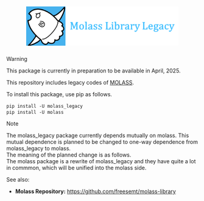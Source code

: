 <h1 align="center"><img src="docs/_static/molass-legacy.png" width="400"></h1>

> [!WARNING]
> This package is currently in preparation to be available in April, 2025.

This repository includes legacy codes of [MOLASS](https://www.jstage.jst.go.jp/article/biophysico/20/1/20_e200001/_article).

To install this package, use pip as follows.

```
pip install -U molass_legacy
pip install -U molass
```

> [!NOTE]
> The molass_legacy package currently depends mutually on molass. This mutual dependence is planned to be changed to one-way dependence from molass_legacy to molass.<br>The meaning of the planned change is as follows.<br>The molass package is a rewrite of molass_legacy and they have quite a lot in commmon, which will be unified into the molass side.

See also:

- **Molass Repository:** https://github.com/freesemt/molass-library

<br>